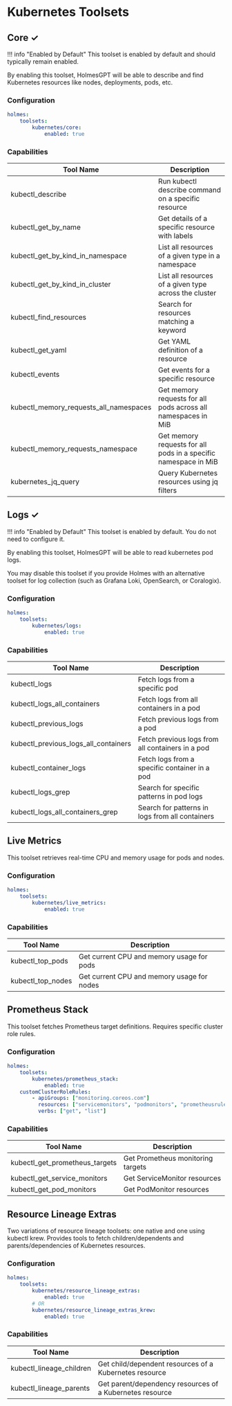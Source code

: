 # Kubernetes Toolsets

## Core ✓

!!! info "Enabled by Default"
    This toolset is enabled by default and should typically remain enabled.

By enabling this toolset, HolmesGPT will be able to describe and find Kubernetes resources like nodes, deployments, pods, etc.

### Configuration

```yaml
holmes:
    toolsets:
        kubernetes/core:
            enabled: true
```

### Capabilities

| Tool Name | Description |
|-----------|-------------|
| kubectl_describe | Run kubectl describe command on a specific resource |
| kubectl_get_by_name | Get details of a specific resource with labels |
| kubectl_get_by_kind_in_namespace | List all resources of a given type in a namespace |
| kubectl_get_by_kind_in_cluster | List all resources of a given type across the cluster |
| kubectl_find_resources | Search for resources matching a keyword |
| kubectl_get_yaml | Get YAML definition of a resource |
| kubectl_events | Get events for a specific resource |
| kubectl_memory_requests_all_namespaces | Get memory requests for all pods across all namespaces in MiB |
| kubectl_memory_requests_namespace | Get memory requests for all pods in a specific namespace in MiB |
| kubernetes_jq_query | Query Kubernetes resources using jq filters |

## Logs ✓

!!! info "Enabled by Default"
    This toolset is enabled by default. You do not need to configure it.

By enabling this toolset, HolmesGPT will be able to read kubernetes pod logs.

You may disable this toolset if you provide Holmes with an alternative toolset for log collection (such as Grafana Loki, OpenSearch, or Coralogix).

### Configuration

```yaml
holmes:
    toolsets:
        kubernetes/logs:
            enabled: true
```

### Capabilities

| Tool Name | Description |
|-----------|-------------|
| kubectl_logs | Fetch logs from a specific pod |
| kubectl_logs_all_containers | Fetch logs from all containers in a pod |
| kubectl_previous_logs | Fetch previous logs from a pod |
| kubectl_previous_logs_all_containers | Fetch previous logs from all containers in a pod |
| kubectl_container_logs | Fetch logs from a specific container in a pod |
| kubectl_logs_grep | Search for specific patterns in pod logs |
| kubectl_logs_all_containers_grep | Search for patterns in logs from all containers |

## Live Metrics

This toolset retrieves real-time CPU and memory usage for pods and nodes.

### Configuration

```yaml
holmes:
    toolsets:
        kubernetes/live_metrics:
            enabled: true
```

### Capabilities

| Tool Name | Description |
|-----------|-------------|
| kubectl_top_pods | Get current CPU and memory usage for pods |
| kubectl_top_nodes | Get current CPU and memory usage for nodes |

## Prometheus Stack

This toolset fetches Prometheus target definitions. Requires specific cluster role rules.

### Configuration

```yaml
holmes:
    toolsets:
        kubernetes/prometheus_stack:
            enabled: true
    customClusterRoleRules:
        - apiGroups: ["monitoring.coreos.com"]
          resources: ["servicemonitors", "podmonitors", "prometheusrules"]
          verbs: ["get", "list"]
```

### Capabilities

| Tool Name | Description |
|-----------|-------------|
| kubectl_get_prometheus_targets | Get Prometheus monitoring targets |
| kubectl_get_service_monitors | Get ServiceMonitor resources |
| kubectl_get_pod_monitors | Get PodMonitor resources |

## Resource Lineage Extras

Two variations of resource lineage toolsets: one native and one using kubectl krew. Provides tools to fetch children/dependents and parents/dependencies of Kubernetes resources.

### Configuration

```yaml
holmes:
    toolsets:
        kubernetes/resource_lineage_extras:
            enabled: true
        # OR
        kubernetes/resource_lineage_extras_krew:
            enabled: true
```

### Capabilities

| Tool Name | Description |
|-----------|-------------|
| kubectl_lineage_children | Get child/dependent resources of a Kubernetes resource |
| kubectl_lineage_parents | Get parent/dependency resources of a Kubernetes resource |
